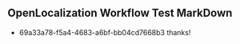 ## OpenLocalization Workflow Test MarkDown
* 69a33a78-f5a4-4683-a6bf-bb04cd7668b3 thanks!

<!--HONumber=Aug16_HO3-->


